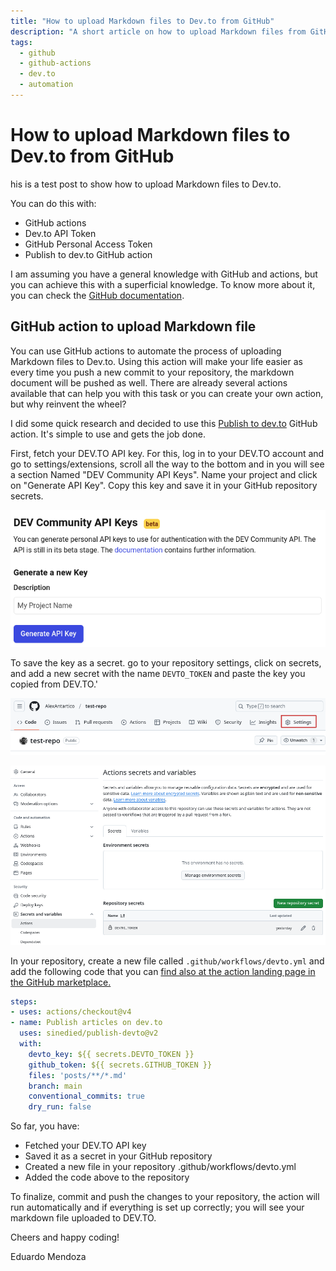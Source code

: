 ```yaml
---
title: "How to upload Markdown files to Dev.to from GitHub"
description: "A short article on how to upload Markdown files from GitHub to Dev.to"
tags:
  - github
  - github-actions
  - dev.to
  - automation
---
```


# How to upload Markdown files to Dev.to from GitHub

his is a test post to show how to upload Markdown files to Dev.to.

You can do this with:
- GitHub actions
- Dev.to API Token
- GitHub Personal Access Token
- Publish to dev.to GitHub action

I am assuming you have a general knowledge with GitHub and actions, but you can achieve this with a superficial knowledge. To know more about it, you can check the [GitHub documentation](https://docs.github.com/en/actions).

## GitHub action to upload Markdown file

You can use GitHub actions to automate the process of uploading Markdown files to Dev.to. Using this action will make your life easier as every time you push a new commit to your repository, the markdown document will be pushed as well. There are already several actions available that can help you with this task or you can create your own action, but why reinvent the wheel?

I did some quick research and decided to use this [Publish to dev.to](https://github.com/marketplace/actions/publish-to-dev-to) GitHub action. It's simple to use and gets the job done.

First, fetch your DEV.TO API key. For this, log in to your DEV.TO account and go to settings/extensions, scroll all the way to the bottom and in you will see a section Named "DEV Community API Keys". Name your project and click on "Generate API Key". Copy this key and save it in your GitHub repository secrets.

![Dev.to API Key](images/Screenshot-2025-01-13-3.png)

To save the key as a secret. go to your repository settings, click on secrets, and add a new secret with the name `DEVTO_TOKEN` and paste the key you copied from DEV.TO.'

![Repository Settings](images/Screenshot-2025-01-13.png)

![Add Secret](images/Screenshot-2025-01-13-2.png)

In your repository, create a new file called `.github/workflows/devto.yml` and add the following code that you can [find also at the action landing page in the GitHub marketplace.](https://github.com/marketplace/actions/publish-to-dev-to)

```yaml
steps:
- uses: actions/checkout@v4
- name: Publish articles on dev.to
  uses: sinedied/publish-devto@v2
  with:
    devto_key: ${{ secrets.DEVTO_TOKEN }}
    github_token: ${{ secrets.GITHUB_TOKEN }}
    files: 'posts/**/*.md'
    branch: main
    conventional_commits: true
    dry_run: false
```

So far, you have:

* Fetched your DEV.TO API key
* Saved it as a secret in your GitHub repository
* Created a new file in your repository .github/workflows/devto.yml
* Added the code above to the repository

To finalize, commit and push the changes to your repository, the action will run automatically and if everything is set up correctly; you will see your markdown file uploaded to DEV.TO.

Cheers and happy coding!

Eduardo Mendoza
